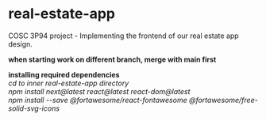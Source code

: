 # real-estate-app
COSC 3P94 project - Implementing the frontend of our real estate app design.

**when starting work on different branch, merge with main first**

**installing required dependencies**<br />
*cd to inner real-estate-app directory*<br />
*npm install next@latest react@latest react-dom@latest*<br/>
*npm install --save @fortawesome/react-fontawesome @fortawesome/free-solid-svg-icons*
